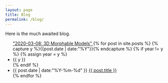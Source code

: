 ```yaml
---
layout: page
title: Blog
permalink: /blog/
---
```


Here is the much awaited blog.

<ul class="listing">
 <a href= "/resume/CT-3DMorphableModels-080320.pdf">"2020-03-08: 3D Morphable Models" </a>
{% for post in site.posts %}
  {% capture y %}{{post.date | date:"%Y"}}{% endcapture %}
  {% if year != y %}
    {% assign year = y %}
    <li class="listing-seperator">{{ y }}</li>
  {% endif %}
  <li class="listing-item">
    <time datetime="{{ post.date | date:"%Y-%m-%d" }}">{{ post.date | date:"%Y-%m-%d" }}</time>
    <a href="{{ post.url | prepend: site.baseurl }}" title="{{ post.title }}">{{ post.title }}</a>
  </li>
{% endfor %}
 
</ul>
